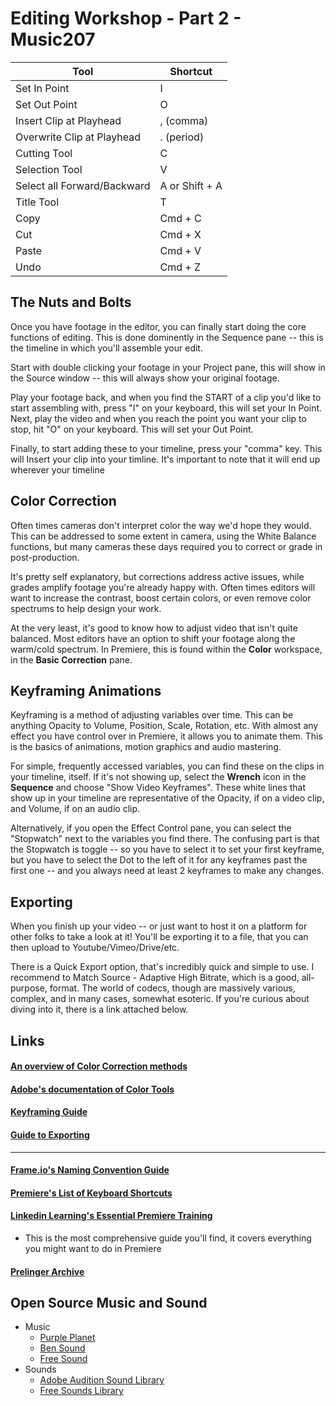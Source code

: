 # Editing Workshop - Part 2 - Music207

| Tool | Shortcut | 
| -------- | -------- |
| Set In Point | I  | 
| Set Out Point | O  | 
| Insert Clip at Playhead | , (comma)  | 
| Overwrite Clip at Playhead | . (period)  | 
| Cutting Tool | C  | 
| Selection Tool | V  | 
| Select all Forward/Backward | A or Shift + A  | 
| Title Tool | T  | 
| Copy | Cmd + C  | 
| Cut | Cmd + X  | 
| Paste | Cmd + V  | 
| Undo | Cmd + Z  | 


## The Nuts and Bolts

Once you have footage in the editor, you can finally start doing the core functions of editing. This is done dominently in the Sequence pane -- this is the timeline in which you'll assemble your edit. 

Start with double clicking your footage in your Project pane, this will show in the Source window -- this will always show your original footage. 

Play your footage back, and when you find the START of a clip you'd like to start assembling with, press "I" on your keyboard, this will set your In Point. Next, play the video and when you reach the point you want your clip to stop, hit "O" on your keyboard. This will set your Out Point. 

Finally, to start adding these to your timeline, press your "comma" key. This will Insert your clip into your timline. It's important to note that it will end up wherever your timeline

## Color Correction

Often times cameras don't interpret color the way we'd hope they would. This can be addressed to some extent in camera, using the White Balance functions, but many cameras these days required you to correct or grade in post-production. 

It's pretty self explanatory, but corrections address active issues, while grades amplify footage you're already happy with. Often times editors will want to increase the contrast, boost certain colors, or even remove color spectrums to help design your work. 

At the very least, it's good to know how to adjust video that isn't quite balanced. Most editors have an option to shift your footage along the warm/cold spectrum. In Premiere, this is found within the **Color** workspace, in the **Basic Correction** pane. 

## Keyframing Animations

Keyframing is a method of adjusting variables over time. This can be anything Opacity to Volume, Position, Scale, Rotation, etc. With almost any effect you have control over in Premiere, it allows you to animate them. This is the basics of animations, motion graphics and audio mastering. 

For simple, frequently accessed variables, you can find these on the clips in your timeline, itself. If it's not showing up, select the **Wrench** icon in the **Sequence** and choose "Show Video Keyframes". These white lines that show up in your timeline are representative of the Opacity, if on a video clip, and Volume, if on an audio clip. 

Alternatively, if you open the Effect Control pane, you can select the "Stopwatch" next to the variables you find there. The confusing part is that the Stopwatch is toggle -- so you have to select it to set your first keyframe, but you have to select the Dot to the left of it for any keyframes past the first one -- and you always need at least 2 keyframes to make any changes. 

## Exporting

When you finish up your video -- or just want to host it on a platform for other folks to take a look at it! You'll be exporting it to a file, that you can then upload to Youtube/Vimeo/Drive/etc. 

There is a Quick Export option, that's incredibly quick and simple to use. I recommend to Match Source - Adaptive High Bitrate, which is a good, all-purpose, format. The world of codecs, though are massively various, complex, and in many cases, somewhat esoteric. If you're curious about diving into it, there is a link attached below. 

## Links

#### [An overview of Color Correction methods](https://www.provideocoalition.com/whats-in-a-name/)

#### [Adobe's documentation of Color Tools](https://www.adobe.com/products/premiere/color-correction.html)

#### [Keyframing Guide](https://www.iskysoft.com/video-editing/keyframe-premiere-pro.html)

#### [Guide to Exporting](https://www.premiumbeat.com/blog/pro-tip-exporting-a-finished-video-from-premiere-pro/#:~:text=To%20export%20a%20video%20in,up%20your%20Export%20Settings%20window.)

___________

#### [Frame.io's Naming Convention Guide](https://workflow.frame.io/guide/file-naming)

#### [Premiere's List of Keyboard Shortcuts](https://helpx.adobe.com/premiere-pro/using/keyboard-shortcuts.html)

#### [Linkedin Learning's Essential Premiere Training](https://www.linkedin.com/learning/premiere-pro-2022-essential-training?trk=learning-serp_learning-search-card_search-card&upsellOrderOrigin=default_guest_learning)
* This is the most comprehensive guide you'll find, it covers everything you might want to do in Premiere

#### [Prelinger Archive](https://archive.org/)



## Open Source Music and Sound

- Music
	- [Purple Planet](https://www.purple-planet.com/)
	- [Ben Sound](https://www.bensound.com/)
	- [Free Sound](https://freesound.org/)
- Sounds 
	- [Adobe Audition Sound Library](https://www.adobe.com/products/audition/offers/AdobeAuditionDLCSFX.html)
	- [Free Sounds Library](https://www.freesoundslibrary.com/)